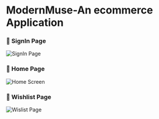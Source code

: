 # ModernMuse-An ecommerce Application


### 🧾 SignIn Page
![SignIn Page](assests/readmeImages/signin.jpg)

### 🧾 Home Page
![Home Screen](assests/readmeImages/Home.jpg)

### 🛒 Wishlist Page
![Wislist Page](assests/readmeImages/wish.jpg)


